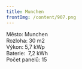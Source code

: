 ```yaml
---
title: Munchen
frontImg: /content/907.png
---
```

<!--StartFragment-->

Město: Munchen\
Rozloha: 30 m2\
Výkon: 5,7 kWp\
Baterie:  7,2 kWh\
Počet panelů: 15

<!--EndFragment-->